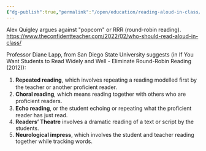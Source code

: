 ```yaml
---
{"dg-publish":true,"permalink":"/open/education/reading-aloud-in-class/","dgHomeLink":true,"dgPassFrontmatter":false}
---
```





Alex Quigley argues against "popcorn" or RRR (round-robin reading). https://www.theconfidentteacher.com/2022/02/who-should-read-aloud-in-class/

Professor Diane Lapp, from San Diego State University suggests (in  If You Want Students to Read Widely and Well - Eliminate Round-Robin Reading (2012)):

1.  **Repeated reading**, which involves repeating a reading modelled ﬁrst by the teacher or another proﬁcient reader.
2.  **Choral reading**, which means reading together with others who are proﬁcient readers.
3.  **Echo reading**, or the student echoing or repeating what the proﬁcient reader has just read.
4.  **Readers’ Theatre** involves a dramatic reading of a text or script by the students.
5.  **Neurological impress**, which involves the student and teacher reading together while tracking words.

